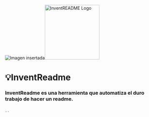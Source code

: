 

![Imagen insertada](https://sdmntpreastus2.oaiusercontent.com/files/00000000-4858-61f6-a23d-199abd15e3e4/raw?se=2025-09-17T09%3A22%3A34Z&sp=r&sv=2024-08-04&sr=b&scid=34f2c01c-d5b7-53c4-a6ef-a0f1cebbbe6f&skoid=0da8417a-a4c3-4a19-9b05-b82cee9d8868&sktid=a48cca56-e6da-484e-a814-9c849652bcb3&skt=2025-09-17T06%3A47%3A59Z&ske=2025-09-18T06%3A47%3A59Z&sks=b&skv=2024-08-04&sig=t%2BPDQYgTpOMbl84OoJT%2BRVbS19/Iyamee8IFKq3uZPQ%3D)<img src="logo.png" alt="InventREADME Logo" width="180" height="180">
# 💡InventReadme
### InventReadme es una herramienta que automatiza el duro trabajo de hacer un readme.
```md

``
